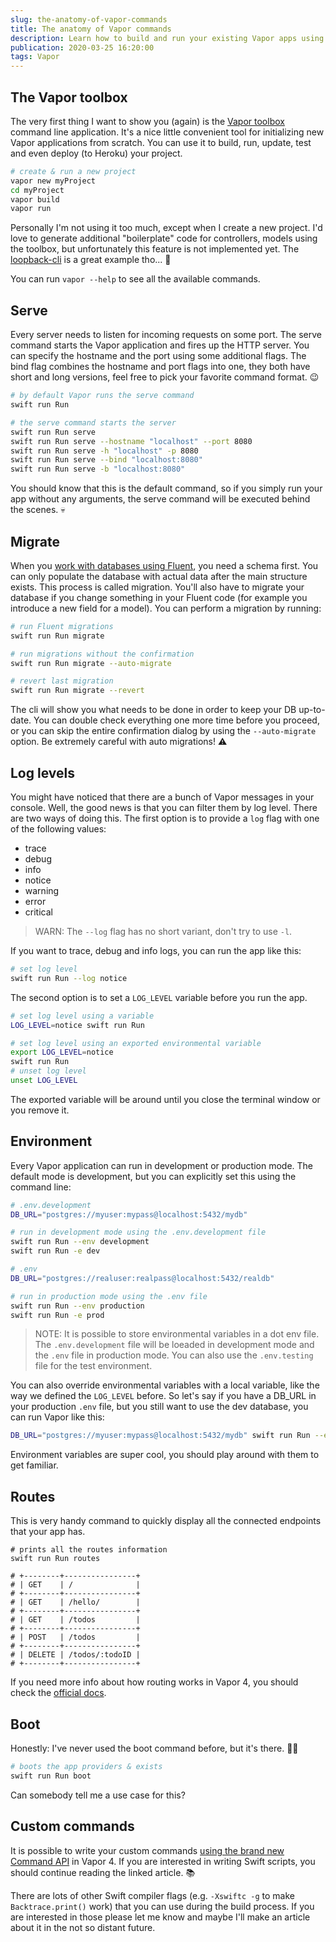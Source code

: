 ```yaml
---
slug: the-anatomy-of-vapor-commands
title: The anatomy of Vapor commands
description: Learn how to build and run your existing Vapor apps using various command line arguments, flags and environments.
publication: 2020-03-25 16:20:00
tags: Vapor
---
```


## The Vapor toolbox

The very first thing I want to show you (again) is the [Vapor toolbox](https://docs.vapor.codes/3.0/getting-started/toolbox/) command line application. It's a nice little convenient tool for initializing new Vapor applications from scratch. You can use it to build, run, update, test and even deploy (to Heroku) your project.

```sh
# create & run a new project
vapor new myProject
cd myProject
vapor build
vapor run
```

Personally I'm not using it too much, except when I create a new project. I'd love to generate additional "boilerplate" code for controllers, models using the toolbox, but unfortunately this feature is not implemented yet. The [loopback-cli](https://loopback.io/getting-started.html) is a great example tho... 🙏

You can run `vapor --help` to see all the available commands.

## Serve

Every server needs to listen for incoming requests on some port. The serve command starts the Vapor application and fires up the HTTP server. You can specify the hostname and the port using some additional flags. The bind flag combines the hostname and port flags into one, they both have short and long versions, feel free to pick your favorite command format. 😉

```sh
# by default Vapor runs the serve command
swift run Run

# the serve command starts the server
swift run Run serve
swift run Run serve --hostname "localhost" --port 8080
swift run Run serve -h "localhost" -p 8080
swift run Run serve --bind "localhost:8080"
swift run Run serve -b "localhost:8080"
```

You should know that this is the default command, so if you simply run your app without any arguments, the serve command will be executed behind the scenes. 💀

## Migrate

When you [work with databases using Fluent](https://theswiftdev.com/a-tutorial-for-beginners-about-the-fluent-postgresql-driver-in-vapor-4/), you need a schema first. You can only populate the database with actual data after the main structure exists. This process is called migration. You'll also have to migrate your database if you change something in your Fluent code (for example you introduce a new field for a model). You can perform a migration by running:

```sh
# run Fluent migrations
swift run Run migrate

# run migrations without the confirmation
swift run Run migrate --auto-migrate

# revert last migration
swift run Run migrate --revert
```

The cli will show you what needs to be done in order to keep your DB up-to-date. You can double check everything one more time before you proceed, or you can skip the entire confirmation dialog by using the `--auto-migrate` option. Be extremely careful with auto migrations! ⚠️

## Log levels

You might have noticed that there are a bunch of Vapor messages in your console. Well, the good news is that you can filter them by log level. There are two ways of doing this. The first option is to provide a `log` flag with one of the following values:

- trace
- debug
- info
- notice
- warning
- error
- critical

> WARN: The `--log` flag has no short variant, don't try to use `-l`.

If you want to trace, debug and info logs, you can run the app like this:

```sh
# set log level
swift run Run --log notice
```

The second option is to set a `LOG_LEVEL` variable before you run the app.

```sh
# set log level using a variable
LOG_LEVEL=notice swift run Run

# set log level using an exported environmental variable
export LOG_LEVEL=notice
swift run Run
# unset log level
unset LOG_LEVEL
```

The exported variable will be around until you close the terminal window or you remove it.

## Environment

Every Vapor application can run in development or production mode. The default mode is development, but you can explicitly set this using the command line:

```sh
# .env.development
DB_URL="postgres://myuser:mypass@localhost:5432/mydb"

# run in development mode using the .env.development file
swift run Run --env development
swift run Run -e dev

# .env
DB_URL="postgres://realuser:realpass@localhost:5432/realdb"

# run in production mode using the .env file
swift run Run --env production
swift run Run -e prod
```

> NOTE: It is possible to store environmental variables in a dot env file. The `.env.development` file will be loeaded in development mode and the `.env` file in production mode. You can also use the `.env.testing` file for the test environment.

You can also override environmental variables with a local variable, like the way we defined the `LOG_LEVEL` before. So let's say if you have a DB_URL in your production `.env` file, but you still want to use the dev database, you can run Vapor like this:

```sh
DB_URL="postgres://myuser:mypass@localhost:5432/mydb" swift run Run --env production
```
Environment variables are super cool, you should play around with them to get familiar.

## Routes

This is very handy command to quickly display all the connected endpoints that your app has.

```
# prints all the routes information
swift run Run routes

# +--------+----------------+
# | GET    | /              |
# +--------+----------------+
# | GET    | /hello/        |
# +--------+----------------+
# | GET    | /todos         |
# +--------+----------------+
# | POST   | /todos         |
# +--------+----------------+
# | DELETE | /todos/:todoID |
# +--------+----------------+
```

If you need more info about how routing works in Vapor 4, you should check the [official docs](https://docs.vapor.codes/4.0/routing/#viewing-routes).

## Boot

Honestly: I've never used the boot command before, but it's there. 🤷‍♂️

```sh
# boots the app providers & exists
swift run Run boot
```

Can somebody tell me a use case for this?

## Custom commands

It is possible to write your custom commands [using the brand new Command API](https://theswiftdev.com/how-to-write-swift-scripts-using-the-new-command-api-in-vapor-4/) in Vapor 4. If you are interested in writing Swift scripts, you should continue reading the linked article. 📚

There are lots of other Swift compiler flags (e.g. `-Xswiftc -g` to make `Backtrace.print()` work) that you can use during the build process. If you are interested in those please let me know and maybe I'll make an article about it in the not so distant future.

